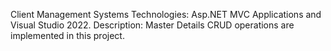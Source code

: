 
Client Management Systems
Technologies: Asp.NET MVC Applications and Visual Studio 2022.
Description:  Master Details CRUD operations are implemented in this project.                                                 
